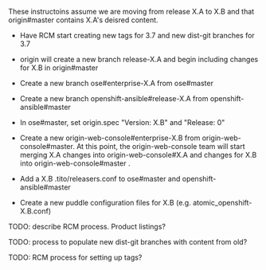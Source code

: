These instructoins assume we are moving from release X.A to X.B and that origin#master contains X.A's deisred content.

- Have RCM start creating new tags for 3.7 and new dist-git branches for 3.7

- origin will create a new branch release-X.A and begin including changes for X.B in origin#master

- Create a new branch ose#enterprise-X.A from ose#master

- Create a new branch openshift-ansible#release-X.A from openshift-ansible#master

- In ose#master, set origin.spec "Version: X.B" and "Release: 0"

- Create a new origin-web-console#enterprise-X.B from origin-web-console#master. At this point, the origin-web-console team will start merging X.A changes into origin-web-console#X.A  and changes for X.B into origin-web-console#master .

- Add a X.B .tito/releasers.conf to ose#master and openshift-ansible#master

- Create a new puddle configuration files for X.B (e.g. atomic_openshift-X.B.conf)

TODO: describe RCM process. Product listings?

TODO: process to populate new dist-git branches with content from old?

TODO: RCM process for setting up tags?
